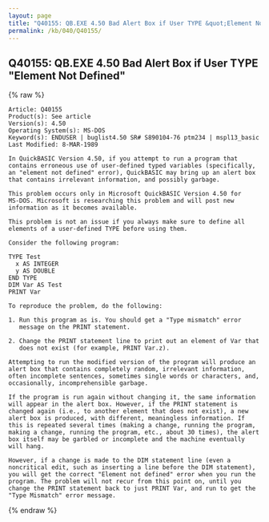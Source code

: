 ```yaml
---
layout: page
title: "Q40155: QB.EXE 4.50 Bad Alert Box if User TYPE &quot;Element Not Defined&quot;"
permalink: /kb/040/Q40155/
---
```


## Q40155: QB.EXE 4.50 Bad Alert Box if User TYPE &quot;Element Not Defined&quot;

{% raw %}

	Article: Q40155
	Product(s): See article
	Version(s): 4.50
	Operating System(s): MS-DOS
	Keyword(s): ENDUSER | buglist4.50 SR# S890104-76 ptm234 | mspl13_basic
	Last Modified: 8-MAR-1989
	
	In QuickBASIC Version 4.50, if you attempt to run a program that
	contains erroneous use of user-defined typed variables (specifically,
	an "element not defined" error), QuickBASIC may bring up an alert box
	that contains irrelevant information, and possibly garbage.
	
	This problem occurs only in Microsoft QuickBASIC Version 4.50 for
	MS-DOS. Microsoft is researching this problem and will post new
	information as it becomes available.
	
	This problem is not an issue if you always make sure to define all
	elements of a user-defined TYPE before using them.
	
	Consider the following program:
	
	TYPE Test
	  x AS INTEGER
	  y AS DOUBLE
	END TYPE
	DIM Var AS Test
	PRINT Var
	
	To reproduce the problem, do the following:
	
	1. Run this program as is. You should get a "Type mismatch" error
	   message on the PRINT statement.
	
	2. Change the PRINT statement line to print out an element of Var that
	   does not exist (for example, PRINT Var.z).
	
	Attempting to run the modified version of the program will produce an
	alert box that contains completely random, irrelevant information,
	often incomplete sentences, sometimes single words or characters, and,
	occasionally, incomprehensible garbage.
	
	If the program is run again without changing it, the same information
	will appear in the alert box. However, if the PRINT statement is
	changed again (i.e., to another element that does not exist), a new
	alert box is produced, with different, meaningless information. If
	this is repeated several times (making a change, running the program,
	making a change, running the program, etc., about 30 times), the alert
	box itself may be garbled or incomplete and the machine eventually
	will hang.
	
	However, if a change is made to the DIM statement line (even a
	noncritical edit, such as inserting a line before the DIM statement),
	you will get the correct "Element not defined" error when you run the
	program. The problem will not recur from this point on, until you
	change the PRINT statement back to just PRINT Var, and run to get the
	"Type Mismatch" error message.

{% endraw %}
